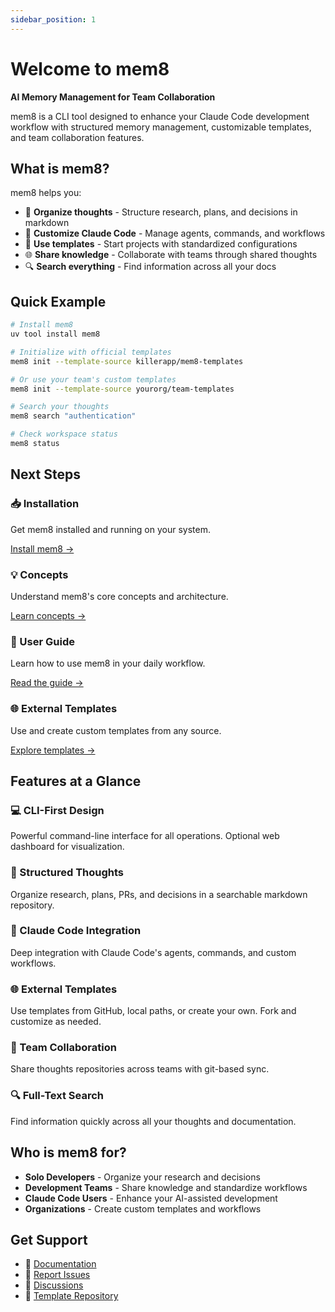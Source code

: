 ```yaml
---
sidebar_position: 1
---
```


# Welcome to mem8

**AI Memory Management for Team Collaboration**

mem8 is a CLI tool designed to enhance your Claude Code development workflow with structured memory management, customizable templates, and team collaboration features.

## What is mem8?

mem8 helps you:
- 📝 **Organize thoughts** - Structure research, plans, and decisions in markdown
- 🤖 **Customize Claude Code** - Manage agents, commands, and workflows
- 🎨 **Use templates** - Start projects with standardized configurations
- 🌐 **Share knowledge** - Collaborate with teams through shared thoughts
- 🔍 **Search everything** - Find information across all your docs

## Quick Example

```bash
# Install mem8
uv tool install mem8

# Initialize with official templates
mem8 init --template-source killerapp/mem8-templates

# Or use your team's custom templates
mem8 init --template-source yourorg/team-templates

# Search your thoughts
mem8 search "authentication"

# Check workspace status
mem8 status
```

## Next Steps

<div class="row">
  <div class="col col--6">
    <h3>📥 Installation</h3>
    <p>Get mem8 installed and running on your system.</p>
    <a href="./installation">Install mem8 →</a>
  </div>
  <div class="col col--6">
    <h3>💡 Concepts</h3>
    <p>Understand mem8's core concepts and architecture.</p>
    <a href="./concepts">Learn concepts →</a>
  </div>
</div>

<div class="row">
  <div class="col col--6">
    <h3>📖 User Guide</h3>
    <p>Learn how to use mem8 in your daily workflow.</p>
    <a href="./user-guide/getting-started">Read the guide →</a>
  </div>
  <div class="col col--6">
    <h3>🌐 External Templates</h3>
    <p>Use and create custom templates from any source.</p>
    <a href="./external-templates">Explore templates →</a>
  </div>
</div>

## Features at a Glance

### 💻 CLI-First Design
Powerful command-line interface for all operations. Optional web dashboard for visualization.

### 📁 Structured Thoughts
Organize research, plans, PRs, and decisions in a searchable markdown repository.

### 🎯 Claude Code Integration
Deep integration with Claude Code's agents, commands, and custom workflows.

### 🌐 External Templates
Use templates from GitHub, local paths, or create your own. Fork and customize as needed.

### 👥 Team Collaboration
Share thoughts repositories across teams with git-based sync.

### 🔍 Full-Text Search
Find information quickly across all your thoughts and documentation.

## Who is mem8 for?

- **Solo Developers** - Organize your research and decisions
- **Development Teams** - Share knowledge and standardize workflows
- **Claude Code Users** - Enhance your AI-assisted development
- **Organizations** - Create custom templates and workflows

## Get Support

- 📖 [Documentation](https://github.com/killerapp/mem8)
- 🐛 [Report Issues](https://github.com/killerapp/mem8/issues)
- 💬 [Discussions](https://github.com/killerapp/mem8/discussions)
- 🔧 [Template Repository](https://github.com/killerapp/mem8-templates)
